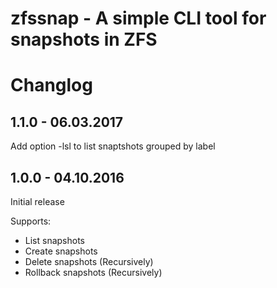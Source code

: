 zfssnap - A simple CLI tool for snapshots in ZFS
================================================


Changlog
========

1.1.0 - 06.03.2017
------------------

Add option -lsl to list snaptshots grouped by label

1.0.0 - 04.10.2016
------------------
Initial release

Supports:
* List snapshots
* Create snapshots
* Delete snapshots (Recursively)
* Rollback snapshots (Recursively)
